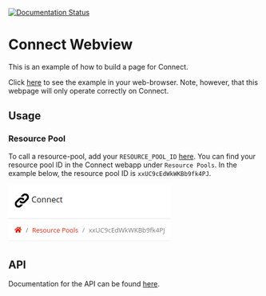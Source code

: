 [![Documentation Status](https://readthedocs.org/projects/connect-webview/badge/?version=latest)](https://connect-webview.readthedocs.io/en/latest/?badge=latest)

# Connect Webview
This is an example of how to build a page for Connect.

Click [here](https://hrst-connect.github.io/connect-webview-visualize/) to see the example in your web-browser. Note, however, that this webpage will only operate correctly on Connect.


## Usage
### Resource Pool
To call a resource-pool, add your `RESOURCE_POOL_ID` [here](https://github.com/hrst-connect/connect-webview-visualize/blob/49aab30661ffc328955baddbbcd03f23bd789f84/js/resource-pool.js#L1). You can find your resource pool ID in the Connect webapp under `Resource Pools`. In the example below, the resource pool ID is `xxUC9cEdWkWKBb9fk4PJ`.

![resource-pool-id](docs/assets/resource_pool_id.png)


## API
Documentation for the API can be found [here](https://connect-webview.readthedocs.io/).

